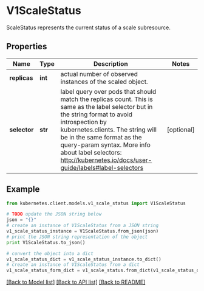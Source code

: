 # V1ScaleStatus

ScaleStatus represents the current status of a scale subresource.

## Properties
Name | Type | Description | Notes
------------ | ------------- | ------------- | -------------
**replicas** | **int** | actual number of observed instances of the scaled object. | 
**selector** | **str** | label query over pods that should match the replicas count. This is same as the label selector but in the string format to avoid introspection by kubernetes.clients. The string will be in the same format as the query-param syntax. More info about label selectors: http://kubernetes.io/docs/user-guide/labels#label-selectors | [optional] 

## Example

```python
from kubernetes.client.models.v1_scale_status import V1ScaleStatus

# TODO update the JSON string below
json = "{}"
# create an instance of V1ScaleStatus from a JSON string
v1_scale_status_instance = V1ScaleStatus.from_json(json)
# print the JSON string representation of the object
print V1ScaleStatus.to_json()

# convert the object into a dict
v1_scale_status_dict = v1_scale_status_instance.to_dict()
# create an instance of V1ScaleStatus from a dict
v1_scale_status_form_dict = v1_scale_status.from_dict(v1_scale_status_dict)
```
[[Back to Model list]](../README.md#documentation-for-models) [[Back to API list]](../README.md#documentation-for-api-endpoints) [[Back to README]](../README.md)



